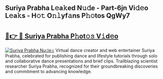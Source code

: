 ## Suriya Prabha L𝚎a𝚔ed N𝚞𝚍e - Part-6jn Vi𝚍𝚎o L𝚎a𝚔s - H𝚘𝚝 O𝚗𝚕yf𝚊ns P𝚑𝚘tos QgWy7

# <h2><a href="http://kfcol1h.oniu.top/?m=Suriya+Prabha">🔗👉 🔴 Suriya Prabha P𝚑ot𝚘𝚜 V𝚒d𝚎o</a></h2>

[![Suriya Prabha Nu𝚍e𝚜](https://i.imgur.com/0qMVB7G.gif)](http://kfcol1h.oniu.top/?m=Suriya+Prabha)
Virtual dance creator and web entertainer Suriya Prabha, celebrated for publishing dance and lifestyle tutorials through solo and collaborative dance presentations and brief clips. Trailblazing scientist researcher Suriya Prabha, recognized for their groundbreaking discoveries and commitment to advancing knowledge.  
